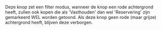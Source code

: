 Deze knop zet een filter modus, wanneer de knop een rode achtergrond heeft, zullen ook kopen die als 'Vasthouden' dan wel 'Reservering' zijn gemarkeerd WEL worden getoond.
Als deze knop geen rode (maar grijze) achtergrond heeft, blijven deze verborgen.
